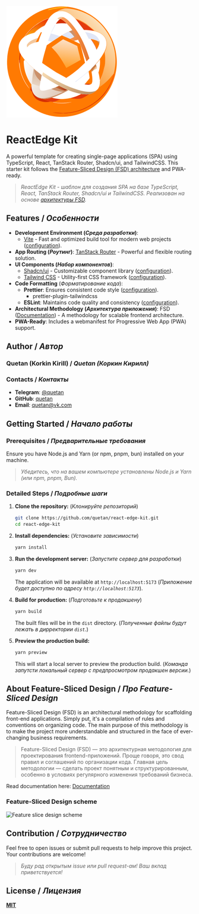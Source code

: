 ![ReactEdge Kit logo](./public/logo.svg)

# ReactEdge Kit

A powerful template for creating single-page applications (SPA) using TypeScript, React, TanStack Router, Shadcn/ui, and TailwindCSS. This starter kit follows the [Feature-Sliced Design (FSD) architecture](https://feature-sliced.design) and PWA-ready.

> _ReactEdge Kit - шаблон для создания SPA на базе TypeScript, React, TanStack Router, Shadcn/ui и TailwindCSS. Реализован на основе [архитектуры FSD](https://feature-sliced.design)._

## Features / _Особенности_

- **Development Environment (_Среда разработки_)**:
  - [Vite](https://vitejs.dev/) - Fast and optimized build tool for modern web projects ([configuration](./vite.config.ts)).
- **App Routing (_Роутинг_)**: [TanStack Router](https://tanstack.com/router/latest) - Powerful and flexible routing solution.
- **UI Components (_Набор компонентов_)**:
  - [Shadcn/ui](https://ui.shadcn.com/) - Customizable component library ([configuration](./components.json)).
  - [Tailwind CSS](https://tailwindcss.com/) - Utility-first CSS framework ([configuration](./tailwind.config.js)).
- **Code Formatting** (_Форматирование кода_):
  - **Prettier**: Ensures consistent code style ([configuration](./.prettierrc)).
    - prettier-plugin-tailwindcss
  - **ESLint**: Maintains code quality and consistency ([configuration](./.eslintrc.cjs)).
- **Architectural Methodology (_Архитектура приложения_)**: FSD ([Documentation](https://feature-sliced.design/docs)) - A methodology for scalable frontend architecture.
- **PWA-Ready**: Includes a webmanifest for Progressive Web App (PWA) support.

## Author / _Автор_

### Quetan (Korkin Kirill) / _Quetan (Коркин Кирилл)_

### Contacts / _Контакты_

- **Telegram**: [@quetan](https://t.me/KorkinK)
- **GitHub**: [quetan](https://github.com/quetan)
- **Email**: [quetan@vk.com](mailto:quetan@vk.com)

## Getting Started / _Начало работы_

### Prerequisites / _Предварительные требования_

Ensure you have Node.js and Yarn (or npm, pnpm, bun) installed on your machine.

> _Убедитесь, что на вашем компьютере установлены Node.js и Yarn (или npm, pnpm, Bun)._

### Detailed Steps / _Подробные шаги_

1. **Clone the repository:**
   (_Клонируйте репозиторий_)

   ```sh
   git clone https://github.com/quetan/react-edge-kit.git
   cd react-edge-kit
   ```

2. **Install dependencies:**
   (_Установите зависимости_)

   ```sh
   yarn install
   ```

3. **Run the development server:**
   (_Запустите сервер для разработки_)

   ```sh
   yarn dev
   ```

   The application will be available at `http://localhost:5173` (_Приложение будет доступно по адресу `http://localhost:5173`_).

4. **Build for production:**
   (_Подготовьте к продакшену_)

   ```sh
   yarn build
   ```

   The built files will be in the `dist` directory.
   (_Полученные файлы будут лежать в дирректории `dist`._)

5. **Preview the production build:**

   ```sh
   yarn preview
   ```

   This will start a local server to preview the production build.
   (_Команда запутсти локальный сервер с предпросмотром продакшен версии._)

## About Feature-Sliced Design / _Про Feature-Sliced Design_

Feature-Sliced Design (FSD) is an architectural methodology for scaffolding front-end applications. Simply put, it's a compilation of rules and conventions on organizing code. The main purpose of this methodology is to make the project more understandable and structured in the face of ever-changing business requirements.

> Feature-Sliced Design (FSD) — это архитектурная методология для проектирования frontend-приложений. Проще говоря, это свод правил и соглашений по организации кода. Главная цель методологии — сделать проект понятным и структурированным, особенно в условиях регулярного изменения требований бизнеса.

Read documentation here: [Documentation](https://feature-sliced.design/docs/get-started)

### Feature-Sliced Design scheme

![Feature slice design scheme](https://feature-sliced.design/assets/ideal-img/visual_schema.b6c18f6.1030.jpg)

## Contribution / _Сотрудничество_

Feel free to open issues or submit pull requests to help improve this project. Your contributions are welcome!

> _Буду рад открытым issue или pull request-ам! Ваш вклад приветствуется!_

## License / _Лицензия_

**[MIT](./LICENSE)**
